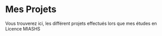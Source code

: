 # Mes Projets
Vous trouverez ici, les différent projets effectués lors que mes études en Licence MIASHS
